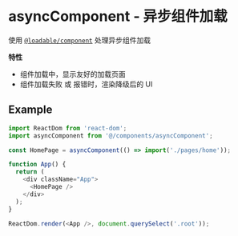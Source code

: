 # asyncComponent - 异步组件加载

使用 [`@loadable/component`](https://www.npmjs.com/package/@loadable/component) 处理异步组件加载

**特性**

- 组件加载中，显示友好的加载页面
- 组件加载失败 或 报错时，渲染降级后的 UI

## Example

```typescript
import ReactDom from 'react-dom';
import asyncComponent from '@/components/asyncComponent';

const HomePage = asyncComponent(() => import('./pages/home'));

function App() {
  return (
    <div className="App">
      <HomePage />
    </div>
  );
}

ReactDom.render(<App />, document.querySelect('.root'));
```
